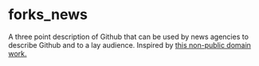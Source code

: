 forks_news
==========

A three point description of Github that can be used by news agencies to describe Github and to a lay audience.  Inspired by [this non-public domain work.](https://i.cloudup.com/YTMd2VkRWl-2000x2000.jpeg)
